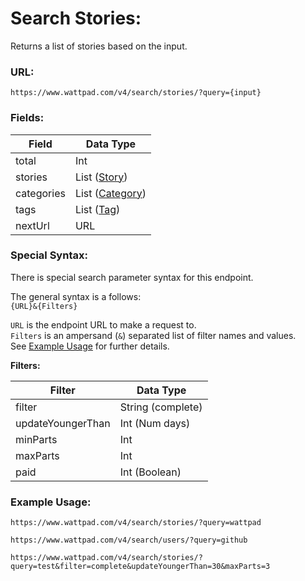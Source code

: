 # Search Stories:

Returns a list of stories based on the input.

### URL:

`https://www.wattpad.com/v4/search/stories/?query={input}`

### Fields:

| Field | Data Type |
| - | - |
| total | Int |
| stories | List ([Story](../Data_Types/Story.md)) |
| categories | List ([Category](../Data_Types/Category.md)) |
| tags | List ([Tag](../Data_Types/Tag.md)) |
| nextUrl | URL |

### Special Syntax:

There is special search parameter syntax for this endpoint.

The general syntax is a follows: \
`{URL}&{Filters}`

`URL` is the endpoint URL to make a request to. \
`Filters` is an ampersand (`&`) separated list of filter names and values. \
See [Example Usage](./Search_Stories.md#example-usage) for further details.

**Filters:**

| Filter | Data Type |
| - | - |
| filter | String (complete) |
| updateYoungerThan | Int (Num days) |
| minParts | Int |
| maxParts | Int |
| paid | Int (Boolean) |

### Example Usage:

`https://www.wattpad.com/v4/search/stories/?query=wattpad`

`https://www.wattpad.com/v4/search/users/?query=github`

`https://www.wattpad.com/v4/search/stories/?query=test&filter=complete&updateYoungerThan=30&maxParts=3`